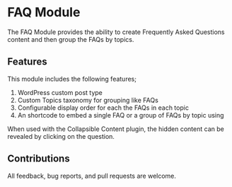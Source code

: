 # FAQ Module

The FAQ Module provides the ability to create Frequently Asked Questions content and then group the FAQs by topics.

## Features

This module includes the following features;

1. WordPress custom post type
2. Custom Topics taxonomy for grouping like FAQs
3. Configurable display order for each the FAQs in each topic
4. An shortcode to embed a single FAQ or a group of FAQs by topic using

When used with the Collapsible Content plugin, the hidden content can be revealed by clicking on the question.

## Contributions

All feedback, bug reports, and pull requests are welcome.
